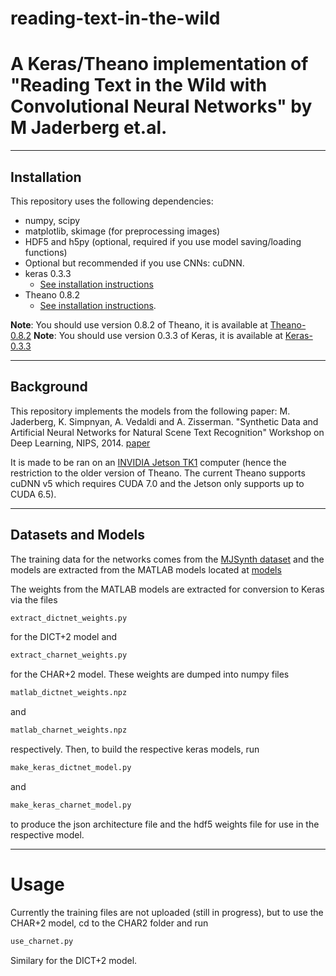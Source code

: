 # reading-text-in-the-wild
# A Keras/Theano implementation of "Reading Text in the Wild with Convolutional Neural Networks" by M Jaderberg et.al.

------------------

## Installation

This repository uses the following dependencies:

- numpy, scipy
- matplotlib, skimage (for preprocessing images)
- HDF5 and h5py (optional, required if you use model saving/loading functions)
- Optional but recommended if you use CNNs: cuDNN.
- keras 0.3.3
    - [See installation instructions](https://github.com/fchollet/keras/tree/master)
- Theano 0.8.2
    - [See installation instructions](http://deeplearning.net/software/theano/install.html#install).

**Note**: You should use version 0.8.2 of Theano, it is available at [Theano-0.8.2](https://pypi.python.org/pypi/Theano/0.8.2)
**Note**: You should use version 0.3.3 of Keras, it is available at [Keras-0.3.3](https://pypi.python.org/pypi/Keras/0.3.3)


------------------

## Background

This repository implements the models from the following paper:
M. Jaderberg, K. Simpnyan, A. Vedaldi and A. Zisserman. "Synthetic Data and Artificial Neural Networks for 
Natural Scene Text Recognition" Workshop on Deep Learning, NIPS, 2014. 
[paper](http://www.robots.ox.ac.uk/~vgg/publications/2014/Jaderberg14c/jaderberg14c.pdf)

It is made to be ran on an [INVIDIA Jetson TK1](http://www.nvidia.com/object/jetson-tk1-embedded-dev-kit.html) computer 
(hence the restriction to the older version of Theano. The current Theano supports cuDNN v5 which requires 
CUDA 7.0 and the Jetson only supports up to CUDA 6.5).

-----------------
## Datasets and Models
The training data for the networks comes from the [MJSynth dataset](http://www.robots.ox.ac.uk/~vgg/data/text/) and the
models are extracted from the MATLAB models located at [models](http://www.robots.ox.ac.uk/~vgg/research/text/#sec-models)

The weights from the MATLAB models are extracted for conversion to Keras via the files
```python
extract_dictnet_weights.py
```
for the DICT+2 model and
```python
extract_charnet_weights.py
```
for the CHAR+2 model.  These weights are dumped into numpy files
```python
matlab_dictnet_weights.npz
```
and
```python
matlab_charnet_weights.npz
```
respectively.  Then, to build the respective keras models, run
```python
make_keras_dictnet_model.py
```
and
```python
make_keras_charnet_model.py
```
to produce the json architecture file and the hdf5 weights file for use in the respective model.

-----------------
# Usage

Currently the training files are not uploaded (still in progress), but to use the CHAR+2 model, cd to the CHAR2 folder 
and run 
```python
use_charnet.py
```

Similary for the DICT+2 model.
